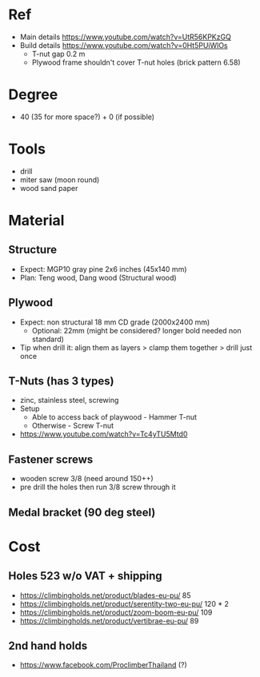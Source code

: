 # Ref
- Main details https://www.youtube.com/watch?v=UtR56KPKzGQ
- Build details https://www.youtube.com/watch?v=0Ht5PUiWlOs
  - T-nut gap 0.2 m
  - Plywood frame shouldn't cover T-nut holes (brick pattern 6.58)

# Degree
  - 40 (35 for more space?) + 0 (if possible)

# Tools
  - drill
  - miter saw (moon round)
  - wood sand paper

# Material
## Structure
  - Expect: MGP10 gray pine 2x6 inches (45x140 mm)
  - Plan: Teng wood, Dang wood (Structural wood)
## Plywood
  - Expect: non structural 18 mm CD grade (2000x2400 mm)
    - Optional: 22mm (might be considered? longer bold needed non standard)
  - Tip when drill it: align them as layers > clamp them together > drill just once
## T-Nuts (has 3 types)
  - zinc, stainless steel, screwing
  - Setup
    - Able to access back of playwood - Hammer T-nut
    - Otherwise - Screw T-nut
  - https://www.youtube.com/watch?v=Tc4yTU5Mtd0
## Fastener screws
  - wooden screw 3/8 (need around 150++)
  - pre drill the holes then run 3/8 screw through it
## Medal bracket (90 deg steel)

# Cost
## Holes 523 w/o VAT + shipping
- https://climbingholds.net/product/blades-eu-pu/ 85
- https://climbingholds.net/product/serentity-two-eu-pu/ 120 * 2
- https://climbingholds.net/product/zoom-boom-eu-pu/ 109
- https://climbingholds.net/product/vertibrae-eu-pu/ 89

## 2nd hand holds
- https://www.facebook.com/ProclimberThailand (?)
